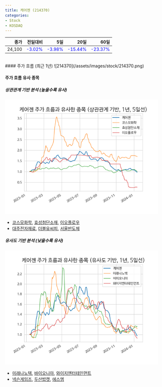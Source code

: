 ```yaml
---
title: 케어젠 (214370)
categories:
- Stock
- KOSDAQ
---
```


|종가|전일대비|5일|20일|60일|
|---:|-------:|--:|---:|---:|
|24,100|<span style="color: blue">-3.02%</span>|<span style="color: blue">-3.98%</span>|<span style="color: blue">-15.44%</span>|<span style="color: blue">-23.37%</span>|

<!-- more -->
<br>
#### 주가 흐름 (최근 1년)
![214370](/assets/images/stock/214370.png)

#### 주가 흐름 유사 종목

##### 상관관계 기반 분석 (높을수록 유사)
![214370](/assets/images/stock/214370_corr.png)
- [코스모화학](/005420/), [효성첨단소재](/298050/), [이오플로우](/294090/)
- [대주전자재료](/078600/), [더블유씨피](/393890/), [서울반도체](/046890/)

##### 유사도 기반 분석 (낮을수록 유사)	
![214370](/assets/images/stock/214370_sim.png)
- [미래나노텍](/095500/), [바이오니아](/064550/), [와이지엔터테인먼트](/122870/)
- [넥슨게임즈](/225570/), [두산밥캣](/241560/), [에스엠](/041510/)